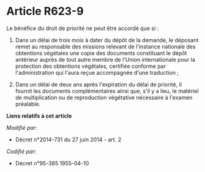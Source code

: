 # Article R623-9

Le bénéfice du droit de priorité ne peut être accordé que si :

1. Dans un délai de trois mois à dater du dépôt de la demande, le déposant remet au responsable des missions relevant de
l'instance nationale des obtentions végétales une copie des documents constituant le dépôt antérieur auprès de tout autre
membre de l'Union internationale pour la protection des obtentions végétales, certifiée conforme par l'administration qui
l'aura reçue accompagnée d'une traduction ;

2. Dans un délai de deux ans après l'expiration du délai de priorité, il fournit les documents complémentaires ainsi que,
s'il y a lieu, le matériel de multiplication ou de reproduction végétative nécessaire à l'examen préalable.

**Liens relatifs à cet article**

_Modifié par_:

  - Décret n°2014-731 du 27 juin 2014 - art. 2

_Codifié par_:

  - Décret n°95-385 1955-04-10
